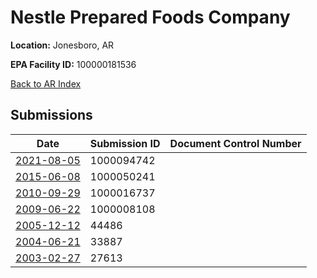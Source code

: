# Nestle Prepared Foods Company

**Location:** Jonesboro, AR

**EPA Facility ID:** 100000181536

[Back to AR Index](../../index.md)

## Submissions

| Date | Submission ID | Document Control Number |
|------|--------------|-------------------------|
| [2021-08-05](submissions/1000094742.md) | 1000094742 |  |
| [2015-06-08](submissions/1000050241.md) | 1000050241 |  |
| [2010-09-29](submissions/1000016737.md) | 1000016737 |  |
| [2009-06-22](submissions/1000008108.md) | 1000008108 |  |
| [2005-12-12](submissions/44486.md) | 44486 |  |
| [2004-06-21](submissions/33887.md) | 33887 |  |
| [2003-02-27](submissions/27613.md) | 27613 |  |
